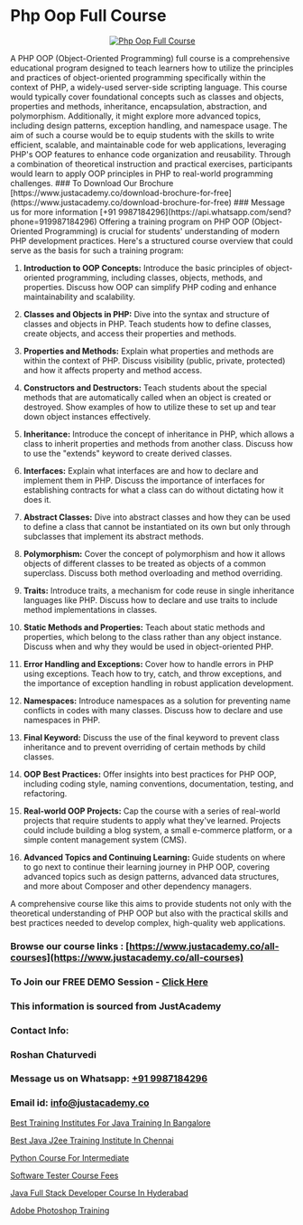 # Php Oop Full Course

<p align="center">
  <a href="https://justacademy.co/course-detail/php-training">
    <img src="https://justacademy.co/storage2/course_image/1676637155_course_image.webp" alt="Php Oop Full Course">
  </a>
</p>
A PHP OOP (Object-Oriented Programming) full course is a comprehensive educational program designed to teach learners how to utilize the principles and practices of object-oriented programming specifically within the context of PHP, a widely-used server-side scripting language. This course would typically cover foundational concepts such as classes and objects, properties and methods, inheritance, encapsulation, abstraction, and polymorphism. Additionally, it might explore more advanced topics, including design patterns, exception handling, and namespace usage. The aim of such a course would be to equip students with the skills to write efficient, scalable, and maintainable code for web applications, leveraging PHP's OOP features to enhance code organization and reusability. Through a combination of theoretical instruction and practical exercises, participants would learn to apply OOP principles in PHP to real-world programming challenges.
### To Download Our Brochure [https://www.justacademy.co/download-brochure-for-free](https://www.justacademy.co/download-brochure-for-free)
### Message us for more information [+91 9987184296](https://api.whatsapp.com/send?phone=919987184296)
Offering a training program on PHP OOP (Object-Oriented Programming) is crucial for students' understanding of modern PHP development practices. Here's a structured course overview that could serve as the basis for such a training program:

1) **Introduction to OOP Concepts:** Introduce the basic principles of object-oriented programming, including classes, objects, methods, and properties. Discuss how OOP can simplify PHP coding and enhance maintainability and scalability.

2) **Classes and Objects in PHP:** Dive into the syntax and structure of classes and objects in PHP. Teach students how to define classes, create objects, and access their properties and methods.

3) **Properties and Methods:** Explain what properties and methods are within the context of PHP. Discuss visibility (public, private, protected) and how it affects property and method access. 

4) **Constructors and Destructors:** Teach students about the special methods that are automatically called when an object is created or destroyed. Show examples of how to utilize these to set up and tear down object instances effectively.

5) **Inheritance:** Introduce the concept of inheritance in PHP, which allows a class to inherit properties and methods from another class. Discuss how to use the "extends" keyword to create derived classes.

6) **Interfaces:** Explain what interfaces are and how to declare and implement them in PHP. Discuss the importance of interfaces for establishing contracts for what a class can do without dictating how it does it.

7) **Abstract Classes:** Dive into abstract classes and how they can be used to define a class that cannot be instantiated on its own but only through subclasses that implement its abstract methods.

8) **Polymorphism:** Cover the concept of polymorphism and how it allows objects of different classes to be treated as objects of a common superclass. Discuss both method overloading and method overriding.

9) **Traits:** Introduce traits, a mechanism for code reuse in single inheritance languages like PHP. Discuss how to declare and use traits to include method implementations in classes.

10) **Static Methods and Properties:** Teach about static methods and properties, which belong to the class rather than any object instance. Discuss when and why they would be used in object-oriented PHP.

11) **Error Handling and Exceptions:** Cover how to handle errors in PHP using exceptions. Teach how to try, catch, and throw exceptions, and the importance of exception handling in robust application development.

12) **Namespaces:** Introduce namespaces as a solution for preventing name conflicts in codes with many classes. Discuss how to declare and use namespaces in PHP.

13) **Final Keyword:** Discuss the use of the final keyword to prevent class inheritance and to prevent overriding of certain methods by child classes.

14) **OOP Best Practices:** Offer insights into best practices for PHP OOP, including coding style, naming conventions, documentation, testing, and refactoring.

15) **Real-world OOP Projects:** Cap the course with a series of real-world projects that require students to apply what they've learned. Projects could include building a blog system, a small e-commerce platform, or a simple content management system (CMS).

16) **Advanced Topics and Continuing Learning:** Guide students on where to go next to continue their learning journey in PHP OOP, covering advanced topics such as design patterns, advanced data structures, and more about Composer and other dependency managers.

A comprehensive course like this aims to provide students not only with the theoretical understanding of PHP OOP but also with the practical skills and best practices needed to develop complex, high-quality web applications.

### Browse our course links : [https://www.justacademy.co/all-courses](https://www.justacademy.co/all-courses) 
### To Join our FREE DEMO Session - [Click Here](https://www.justacademy.co/register-for-course-demo)


### This information is sourced from JustAcademy
### Contact Info:
### Roshan Chaturvedi
### Message us on Whatsapp: [+91 9987184296](https://api.whatsapp.com/send?phone=919987184296)
### Email id: [info@justacademy.co](mailto:info@justacademy.co)
                
[Best Training Institutes For Java Training In Bangalore](https://www.linkedin.com/pulse/best-training-institutes-java-bangalore-justacademy-qtrpc?trackingId=TVZduIJF3bYQNa4jcidWxw%3D%3D&lipi=urn%3Ali%3Apage%3Ad_flagship3_company_admin%3BslXtfIHrQQueVkqQdxGVFw%3D%3D)

[Best Java J2ee Training Institute In Chennai](https://www.linkedin.com/pulse/best-java-j2ee-training-institute-chennai-justacademy-ylw1c?trackingId=rZyLI7qIq9yOW3m%2Fx9hB2g%3D%3D&lipi=urn%3Ali%3Apage%3Ad_flagship3_company_admin%3BkivWcGmHSBCkKNz13%2FsLDg%3D%3D)

[Python Course For Intermediate](https://medium.com/@negishivu99/python-course-for-intermediate-06f369863dd3)

[Software Tester Course Fees](https://medium.com/@sagarawat89/software-tester-course-fees-48a88a8ca10e)

[Java Full Stack Developer Course In Hyderabad](https://justacademyin.github.io/justacademy/java-full-stack-developer-course-in-hyderabad)

[Adobe Photoshop Training](https://justacademyin.github.io/justacademy/adobe-photoshop-training)


